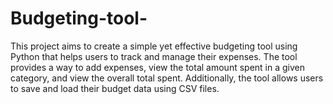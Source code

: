 # Budgeting-tool-
 This project aims to create a simple yet effective budgeting tool using Python that helps users to track and manage their expenses. The tool provides a way to add expenses, view the total amount spent in a given category, and view the overall total spent. Additionally, the tool allows users to save and load their budget data using CSV files.
